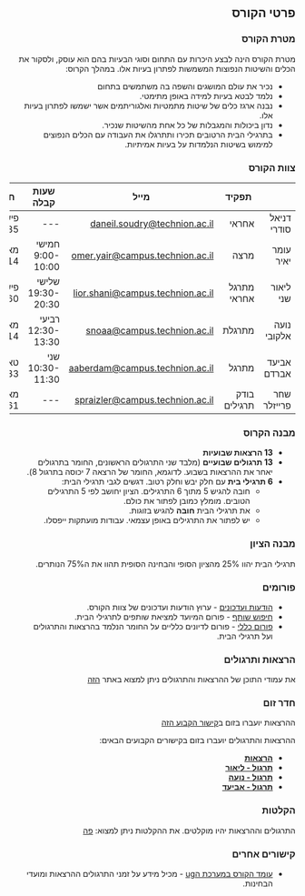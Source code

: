 ---
---

<div dir="rtl" class="site-style site-content moodle-data">
<div dir="rtl" class="main-content">

## פרטי הקורס

### מטרת הקורס

מטרת הקורס הינה לבצע היכרות עם התחום וסוגי הבעיות בהם הוא עוסק, ולסקור את הכלים והשיטות הנפוצות המשמשות לפתרון בעיות אלו. במהלך הקרוס:

- נכיר את עולם המושגים והשפה בה משתמשים בתחום
- נלמד לבטא בעיות למידה באופן מתימטי.
- נבנה ארגז כלים של שיטות מתמטיות ואלגוריתמים אשר ישמשו לפתרון בעיות אלו.
- נדון ביכולות והמגבלות של כל אחת מהשיטות שנכיר.
- בתרגילי הבית הרטובים תכירו ותתרגלו את העבודה עם הכלים הנפוצים למימוש בשיטות הנלמדות על בעיות אמיתיות.

### צוות הקורס

|   | תפקיד | מייל | שעות קבלה | חדר |
| - | - | - | - | - |
| דניאל סודרי | אחראי | daneil.soudry@technion.ac.il | --- | פישבך 435 |
| עומר יאיר | מרצה | omer.yair@campus.technion.ac.il | חמישי 9:00-10:00 | מאייר 514 |
| ליאור שני | מתרגל אחראי | lior.shani@campus.technion.ac.il | שלישי 19:30-20:30 | פישבך 460 |
| נועה אלקובי | מתרגלת | snoaa@campus.technion.ac.il | רביעי 12:30-13:30 | מאייר 514 |
| אביעד אברדם | מתרגל | aaberdam@campus.technion.ac.il  | שני 10:30-11:30 | טאוב 433 |
| שחר פרייזלר | בודק תרגילים | spraizler@campus.technion.ac.il | --- | מאייר 661 |

### מבנה הקרוס

- **13 הרצאות שבועיות**
- **13 תרגולים שבועיים** (מלבד שני התרגולים הראשונים, החומר בתרגולים יאחר את ההרצאות בשבוע. לדוגמא, החומר של הרצאה 7 יכוסה בתרגול 8).
- **6 תרגילי בית** עם חלק יבש וחלק רטוב. דגשים לגבי תרגילי הבית:
  - חובה להגיש 5 מתוך 6 התרגילים. הציון יחושב לפי 5 התרגילים הטובים. מומלץ כמובן לפתור את כולם.
  - את תרגילי הבית **חובה** להגיש בזוגות.
  - יש לפתור את התרגילים באופן עצמאי. עבודות מועתקות ייפסלו.

### מבנה הציון

תרגילי הבית יהוו 25% מהציון הסופי והבחינה הסופית תהוו את ה75% הנותרים.

### פורומים

- [הודעות ועדכונים](https://moodle.technion.ac.il/mod/forum/view.php?id=630236) - ערוץ הודעות ועדכונים של צוות הקורס.
- [חיפוש שותף](https://moodle.technion.ac.il/mod/forum/view.php?id=630237) - פורום המיועד למציאת שותפים לתרגילי הבית.
- [פורום כללי](https://moodle.technion.ac.il/mod/forum/view.php?id=630238) - פורום לדיונים כלליים על החומר הנלמד בהרצאות והתרגולים ועל תרגילי הבית.

### הרצאות ותרגולים

את עמודי התוכן של ההרצאות והתרגולים ניתן למצוא באתר [הזה](https://technion046195.netlify.app/)

### חדר זום

ההרצאות יועברו בזום ב[קישור הקבוע הזה](https://technion.zoom.us/j/93488594227)

ההרצאות והתרגולים יועברו בזום בקישורים הקבועים הבאים:

- [**הרצאות**](https://technion.zoom.us/j/93488594227)
- [**תרגול - ליאור**](https://technion.zoom.us/j/91170383604)
- [**תרגול - נועה**](https://moodle.technion.ac.il/mod/url/view.php?id=880630)
- [**תרגול - אביעד**](https://moodle.technion.ac.il/mod/zoom/view.php?id=880296)

### הקלטות

התרגולים וההרצאות יהיו מוקלטים. את ההקלטות ניתן למצוא: [פה](https://panoptotech.cloud.panopto.eu/Panopto/Pages/Sessions/List.aspx?folderID=96167bcb-b96d-4f04-ba88-ac6200ad32b1)


### קישורים אחרים

- [עומד הקורס במערכת הug](https://ug3.technion.ac.il/rishum/course/046195) - מכיל מידע על זמני התרגולים ההרצאות ומועדי הבחינות.

</div>
</div>
